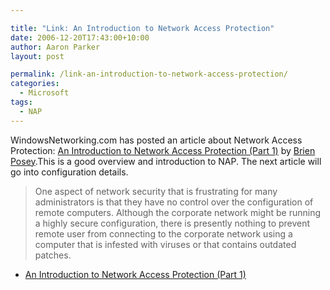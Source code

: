 ```yaml
---

title: "Link: An Introduction to Network Access Protection"
date: 2006-12-20T17:43:00+10:00
author: Aaron Parker
layout: post

permalink: /link-an-introduction-to-network-access-protection/
categories:
  - Microsoft
tags:
  - NAP
---
```

WindowsNetworking.com has posted an article about Network Access Protection: [An Introduction to Network Access Protection (Part 1)](http://www.windowsnetworking.com/articles_tutorials/Introduction-Network-Access-Protection-Part1.html) by [Brien Posey](http://www.windowsnetworking.com/Brien_M_Posey/).This is a good overview and introduction to NAP. The next article will go into configuration details.

> One aspect of network security that is frustrating for many administrators is that they have no control over the configuration of remote computers. Although the corporate network might be running a highly secure configuration, there is presently nothing to prevent remote user from connecting to the corporate network using a computer that is infested with viruses or that contains outdated patches.

  * [An Introduction to Network Access Protection (Part 1)](http://www.windowsnetworking.com/articles_tutorials/Introduction-Network-Access-Protection-Part1.html)